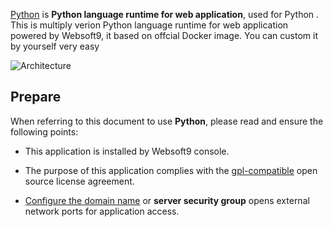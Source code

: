 [Python](https://hub.docker.com/_/python) is **Python language runtime for web application**, used for Python . This is multiply verion Python language runtime for web application powered by Websoft9, it based on offcial Docker image. You can custom it by yourself very easy


![Architecture](https://libs.websoft9.com/Websoft9/DocsPicture/zh/python/python-gui-websoft9.png)


## Prepare

When referring to this document to use **Python**, please read and ensure the following points:

- This application is installed by Websoft9 console.

- The purpose of this application complies with the [gpl-compatible](https://docs.python.org/3/license.html) open source license agreement.

- [Configure the domain name](./domain-set) or **server security group** opens external network ports for application access.